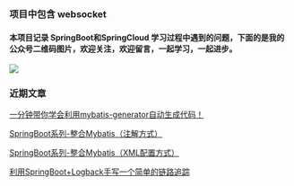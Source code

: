 ### 项目中包含 websocket 
#### 本项目记录 SpringBoot和SpringCloud 学习过程中遇到的问题，下面的是我的公众号二维码图片，欢迎关注，欢迎留言，一起学习，一起进步。

![](https://mmbiz.qpic.cn/mmbiz_jpg/OXnTwHqwxnYc8Qxiappy2M1MnJcc3MLI9R1PorLeibiczcODP9IAYGdrB2HOTWW24NX5rfeB1ZJ8G4jPfKRnah2WQ/0?wx_fmt=jpeg) 



### 近期文章


[一分钟带你学会利用mybatis-generator自动生成代码！](https://mp.weixin.qq.com/s/HSlmvdSsQikfJ8M99MYGNg)

[SpringBoot系列-整合Mybatis（注解方式）](https://mp.weixin.qq.com/s/toH_rCF5Sf3sPK-NPp5OhQ)

[SpringBoot系列-整合Mybatis（XML配置方式）](https://mp.weixin.qq.com/s/Ad8aKvyTgjFlzjOcadO1xQ)

[利用SpringBoot+Logback手写一个简单的链路追踪](https://mp.weixin.qq.com/s/9ozbOBxhW9yreBWH9UTFMQ)
